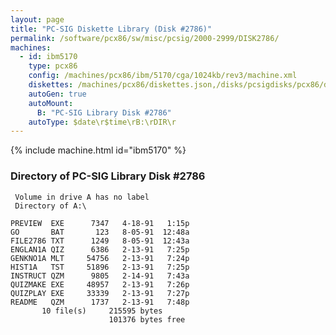 ```yaml
---
layout: page
title: "PC-SIG Diskette Library (Disk #2786)"
permalink: /software/pcx86/sw/misc/pcsig/2000-2999/DISK2786/
machines:
  - id: ibm5170
    type: pcx86
    config: /machines/pcx86/ibm/5170/cga/1024kb/rev3/machine.xml
    diskettes: /machines/pcx86/diskettes.json,/disks/pcsigdisks/pcx86/diskettes.json
    autoGen: true
    autoMount:
      B: "PC-SIG Library Disk #2786"
    autoType: $date\r$time\rB:\rDIR\r
---
```


{% include machine.html id="ibm5170" %}

### Directory of PC-SIG Library Disk #2786

     Volume in drive A has no label
     Directory of A:\

    PREVIEW  EXE      7347   4-18-91   1:15p
    GO       BAT       123   8-05-91  12:48a
    FILE2786 TXT      1249   8-05-91  12:43a
    ENGLAN1A QIZ      6386   2-13-91   7:25p
    GENKNO1A MLT     54756   2-13-91   7:24p
    HIST1A   TST     51896   2-13-91   7:25p
    INSTRUCT QZM      9805   2-14-91   7:43a
    QUIZMAKE EXE     48957   2-13-91   7:26p
    QUIZPLAY EXE     33339   2-13-91   7:27p
    README   QZM      1737   2-13-91   7:48p
           10 file(s)     215595 bytes
                          101376 bytes free
